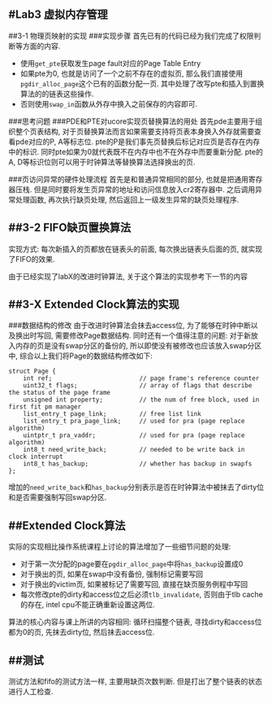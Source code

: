 #Lab3 虚拟内存管理
--------------------
##3-1 物理页映射的实现
###实现步骤 
首先已有的代码已经为我们完成了权限判断等方面的内容.
* 使用`get_pte`获取发生page fault对应的Page Table Entry 
* 如果pte为0, 也就是访问了一个之前不存在的虚拟页, 那么我们直接使用`pgdir_alloc_page`这个已有的函数分配一页. 其中处理了改写pte和插入到置换算法的的链表这些操作.
* 否则使用`swap_in`函数从外存中换入之前保存的内容即可.

###思考问题
###PDE和PTE对ucore实现页替换算法的用处
首先pde主要用于组织整个页表结构, 对于页替换算法而言如果需要支持将页表本身换入外存就需要查看pde对应的P, A等标志位.
pte的P是我们事先页替换后标记对应页是否存在内存中的标识. 同时pte如果为0就代表既不在内存中也不在外存中而要重新分配. 
pte的A, D等标识位则可以用于时钟算法等替换算法选择换出的页.

###页访问异常的硬件处理流程
首先是和普通异常相同的部分, 也就是把通用寄存器压栈. 但是同时要将发生页异常的地址和访问信息放入cr2寄存器中.
之后调用异常处理函数, 再次执行缺页处理, 然后返回上一级发生异常的缺页处理程序.

##3-2 FIFO缺页置换算法
----------------
实现方式: 
每次新插入的页都放在链表头的前面, 每次换出链表头后面的页, 就实现了FIFO的效果.

由于已经实现了labX的改进时钟算法, 关于这个算法的实现参考下一节的内容

##3-X Extended Clock算法的实现
----------------
###数据结构的修改
由于改进时钟算法会抹去access位, 为了能够在时钟中断以及换出时写回, 需要修改Page数据结构.
同时还有一个值得注意的问题: 对于新放入内存的页是没有swap分区的备份的, 所以即使没有被修改也应该放入swap分区中, 综合以上我们将Page的数据结构修改如下:
```
struct Page {
    int ref;                        // page frame's reference counter
    uint32_t flags;                 // array of flags that describe the status of the page frame
    unsigned int property;          // the num of free block, used in first fit pm manager
    list_entry_t page_link;         // free list link
    list_entry_t pra_page_link;     // used for pra (page replace algorithm)
    uintptr_t pra_vaddr;            // used for pra (page replace algorithm)
    int8_t need_write_back;         // needed to be write back in clock interrupt
    int8_t has_backup;              // whether has backup in swapfs
};
```
增加的`need_write_back`和`has_backup`分别表示是否在时钟算法中被抹去了dirty位和是否需要强制写回swap分区.

##Extended Clock算法
-------------
实际的实现相比操作系统课程上讨论的算法增加了一些细节问题的处理:
* 对于第一次分配的page要在`pgdir_alloc_page`中将`has_backup`设置成0
* 对于换出的页, 如果在swap中没有备份, 强制标记需要写回
* 对于换出的victim页, 如果被标记了需要写回, 直接在缺页服务例程中写回
* 每次修改pte的dirty和access位之后必须`tlb_invalidate`, 否则由于tlb cache的存在, intel cpu不能正确重新设置这两位. 

算法的核心内容与课上所讲的内容相同:
循环扫描整个链表, 寻找dirty和access位都为0的页, 先抹去dirty位, 然后抹去access位. 

##测试
----------------
测试方法和fifo的测试方法一样, 主要用缺页次数判断.
但是打出了整个链表的状态进行人工检查.

